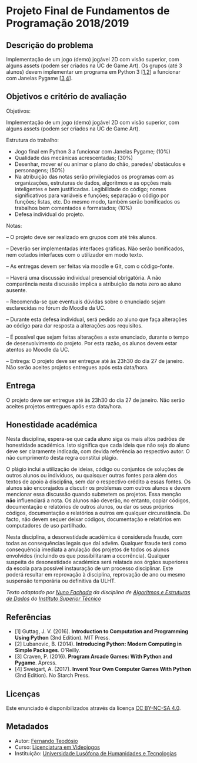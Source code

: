 <!--
Projeto Final de Fundamentos de Programação 2018/2019 (c) by Fernando Teodósio

Projeto Final de Fundamentos de Programação 2018/2019 is licensed under a
Creative Commons Attribution-NonCommercial-ShareAlike 4.0 International License.

You should have received a copy of the license along with this
work. If not, see <http://creativecommons.org/licenses/by-nc-sa/4.0/>.
-->

# Projeto Final de Fundamentos de Programação 2018/2019

## Descrição do problema

Implementação de um jogo (demo) jogável 2D com visão superior, com alguns assets
(podem ser criados na UC de Game Art). Os grupos (até 3 alunos) devem implementar
um programa em Python 3 \[[1][ref1],[2][ref2]\] a funcionar com Janelas Pygame 
\[[3][ref3],[4][ref4]\]. 

## Objetivos e critério de avaliação

Objetivos:

Implementação de um jogo (demo) jogável 2D com visão superior, com alguns assets
(podem ser criados na UC de Game Art).

Estrutura do trabalho:
*	Jogo final em Python 3 a funcionar com Janelas Pygame; (10%)
*	Qualidade das mecânicas acrescentadas; (30%)
*	Desenhar, mover e/ ou animar o plano do chão, paredes/ obstáculos e personagens;
(50%)
*	Na atribuição das notas serão privilegiados os programas com as organizações,
estruturas de dados, algoritmos e as opções mais inteligentes e bem justificadas.
Legibilidade do código; nomes significativos para variáveis e funções; separação
o código por funções; listas, etc. Do mesmo modo, também serão bonificados os
trabalhos bem comentados e formatados; (10%)
*	Defesa individual do projeto.

Notas:

–	O projeto deve ser realizado em grupos com até três alunos.

–	Deverão ser implementadas interfaces gráficas. Não serão bonificados, nem cotados
interfaces com o utilizador em modo texto.

–	As entregas devem ser feitas via moodle e Git, com o código-fonte.

–	Haverá uma discussão individual presencial obrigatória. A não comparência nesta
discussão implica a atribuição da nota zero ao aluno ausente.

–	Recomenda-se que eventuais dúvidas sobre o enunciado sejam esclarecidas no fórum
do Moodle da UC.

–	Durante esta defesa individual, será pedido ao aluno que faça alterações ao código
para dar resposta a alterações aos requisitos.

–	É possível que sejam feitas alterações a este enunciado, durante o tempo de
desenvolvimento do projeto. Por esta razão, os alunos devem estar atentos ao Moodle
da UC.

–	Entrega: O projeto deve ser entregue até às 23h30 do dia 27 de janeiro. Não serão
aceites projetos entregues após esta data/hora.

## Entrega

O projeto deve ser entregue até às 23h30 do dia 27 de janeiro. Não serão aceites
projetos entregues após esta data/hora.

## Honestidade académica

Nesta disciplina, espera-se que cada aluno siga os mais altos padrões de
honestidade académica. Isto significa que cada ideia que não seja do
aluno deve ser claramente indicada, com devida referência ao respectivo
autor. O não cumprimento desta regra constitui plágio.

O plágio inclui a utilização de ideias, código ou conjuntos de soluções
de outros alunos ou indivíduos, ou quaisquer outras fontes para além
dos textos de apoio à disciplina, sem dar o respectivo crédito a essas
fontes. Os alunos são encorajados a discutir os problemas com outros
alunos e devem mencionar essa discussão quando submetem os projetos.
Essa menção **não** influenciará a nota. Os alunos não deverão, no
entanto, copiar códigos, documentação e relatórios de outros alunos, ou dar os
seus próprios códigos, documentação e relatórios a outros em qualquer
circunstância. De facto, não devem sequer deixar códigos, documentação e
relatórios em computadores de uso partilhado.

Nesta disciplina, a desonestidade académica é considerada fraude, com
todas as consequências legais que daí advêm. Qualquer fraude terá como
consequência imediata a anulação dos projetos de todos os alunos envolvidos
(incluindo os que possibilitaram a ocorrência). Qualquer suspeita de
desonestidade académica será relatada aos órgãos superiores da escola
para possível instauração de um processo disciplinar. Este poderá
resultar em reprovação à disciplina, reprovação de ano ou mesmo suspensão
temporária ou definitiva da ULHT.

*Texto adaptado por [Nuno Fachada] da disciplina de [Algoritmos e
Estruturas de Dados][aed] do [Instituto Superior Técnico][ist]*

## Referências

*   <a name="ref1">\[1\]</a> Guttag, J. V. (2016). **Introduction to Computation and Programming Using Python**
    (3nd Edition). MIT Press.
*   <a name="ref2">\[2\]</a> Lubanovic, B. (2014). **Introducing Python: Modern Computing in Simple Packages**.
    O’Reilly.
*   <a name="ref3">\[3\]</a> Craven, P. (2016). **Program Arcade Games: With Python and Pygame**.
    Apress.
*   <a name="ref4">\[4\]</a> Sweigart, A. (2017). **Invent Your Own Computer Games With Python**
    (3nd Edition). No Starch Press.

## Licenças

Este enunciado é disponibilizados através da licença [CC BY-NC-SA 4.0][].

## Metadados

*   Autor: [Fernando Teodósio][]
*   Curso:  [Licenciatura em Videojogos][lamv]
*   Instituição: [Universidade Lusófona de Humanidades e Tecnologias][ULHT]

[ref1]:#ref1
[ref2]:#ref2
[ref3]:#ref3
[ref4]:#ref4
[ref5]:#ref5
[CC BY-NC-SA 4.0]:https://creativecommons.org/licenses/by-nc-sa/4.0/
[lamv]:https://www.ulusofona.pt/licenciatura/videojogos
[Fernando Teodósio]:https://github.com/fteodosioulht
[ULHT]:https://www.ulusofona.pt/
[aed]:https://fenix.tecnico.ulisboa.pt/disciplinas/AED-2/2009-2010/2-semestre/honestidade-academica
[ist]:https://tecnico.ulisboa.pt/pt/
[Nuno Fachada]:https://github.com/fakenmc
